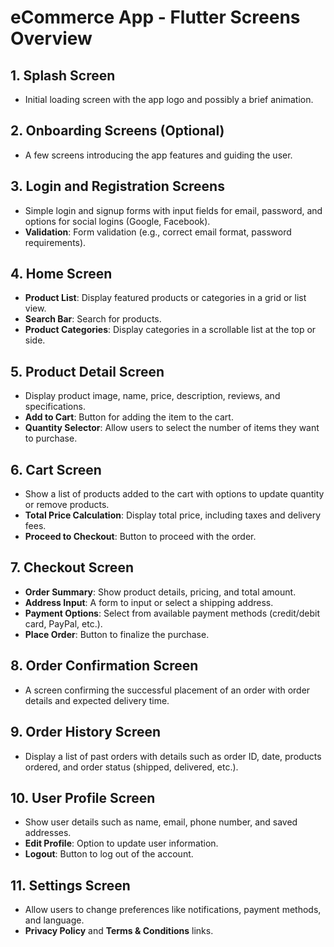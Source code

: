 # eCommerce App - Flutter Screens Overview

## 1. Splash Screen
- Initial loading screen with the app logo and possibly a brief animation.

## 2. Onboarding Screens (Optional)
- A few screens introducing the app features and guiding the user.

## 3. Login and Registration Screens
- Simple login and signup forms with input fields for email, password, and options for social logins (Google, Facebook).
- **Validation**: Form validation (e.g., correct email format, password requirements).

## 4. Home Screen
- **Product List**: Display featured products or categories in a grid or list view.
- **Search Bar**: Search for products.
- **Product Categories**: Display categories in a scrollable list at the top or side.

## 5. Product Detail Screen
- Display product image, name, price, description, reviews, and specifications.
- **Add to Cart**: Button for adding the item to the cart.
- **Quantity Selector**: Allow users to select the number of items they want to purchase.

## 6. Cart Screen
- Show a list of products added to the cart with options to update quantity or remove products.
- **Total Price Calculation**: Display total price, including taxes and delivery fees.
- **Proceed to Checkout**: Button to proceed with the order.

## 7. Checkout Screen
- **Order Summary**: Show product details, pricing, and total amount.
- **Address Input**: A form to input or select a shipping address.
- **Payment Options**: Select from available payment methods (credit/debit card, PayPal, etc.).
- **Place Order**: Button to finalize the purchase.

## 8. Order Confirmation Screen
- A screen confirming the successful placement of an order with order details and expected delivery time.

## 9. Order History Screen
- Display a list of past orders with details such as order ID, date, products ordered, and order status (shipped, delivered, etc.).

## 10. User Profile Screen
- Show user details such as name, email, phone number, and saved addresses.
- **Edit Profile**: Option to update user information.
- **Logout**: Button to log out of the account.

## 11. Settings Screen
- Allow users to change preferences like notifications, payment methods, and language.
- **Privacy Policy** and **Terms & Conditions** links.
